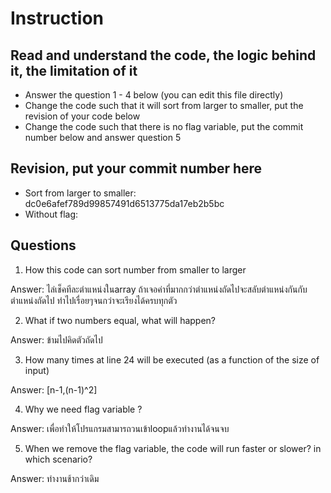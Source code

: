 ﻿# Instruction

## Read and understand the code, the logic behind it, the limitation of it
* Answer the question 1 - 4 below (you can edit this file directly)
* Change the code such that it will sort from larger to smaller, put the revision of your code below
* Change the code such that there is no flag variable, put the commit number below and answer question 5 


## Revision, put your commit number here
* Sort from larger to smaller: dc0e6afef789d99857491d6513775da17eb2b5bc
* Without flag: 

## Questions
1. How this code can sort number from smaller to larger
 
Answer: ไล่เช็คทีละตำแหน่งในarray ถ้าเจอค่าที่มากกว่าตำแหน่งถัดไปจะสลับตำแหน่งกันกับตำแหน่งถัดไป ทำไปเรื่อยๆจนกว่าจะเรียงได้ครบทุกตัว

2. What if two numbers equal, what will happen? 

Answer: ข้ามไปคิดตัวถัดไป

3. How many times at line 24 will be executed (as a function of the size of input) 

Answer: [n-1,(n-1)^2]

4. Why we need flag variable ? 

Answer: เพื่อทำให้โปรแกรมสามารถวนเข้าloopแล้วทำงานได้จนจบ

5. When we remove the flag variable, the code will run faster or slower? in which scenario? 

Answer:	ทำงานช้ากว่าเดิม